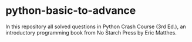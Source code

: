# python-basic-to-advance
In this repository all solved questions in  Python Crash Course (3rd Ed.), an introductory programming book from No Starch Press by Eric Matthes.
